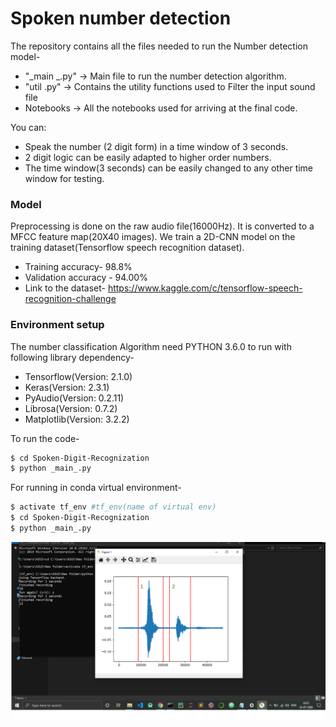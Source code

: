 # Spoken number detection

The repository contains all the files needed to run the Number detection model-

  - "_main _.py" -> Main file to run the number detection algorithm. 
  - "util .py" -> Contains the utility functions used to Filter the input sound file
  - Notebooks -> All the notebooks used for arriving at the final code.


You can:
  - Speak the number (2 digit form) in a time window of 3 seconds.
  - 2 digit logic can be easily adapted to higher order numbers.
  - The time window(3 seconds) can be easily changed to any other time window for testing.

### Model

Preprocessing is done on the raw audio file(16000Hz). It is converted to a MFCC feature map(20X40 images). We train a 2D-CNN model on the training dataset(Tensorflow speech recognition dataset). 

* Training accuracy- 98.8%
* Validation accuracy - 94.00%
* Link to the dataset- https://www.kaggle.com/c/tensorflow-speech-recognition-challenge

### Environment setup

The number classification Algorithm need PYTHON 3.6.0 to run with following library dependency-

- Tensorflow(Version: 2.1.0)
- Keras(Version: 2.3.1)
- PyAudio(Version: 0.2.11)
- Librosa(Version: 0.7.2)
- Matplotlib(Version: 3.2.2)

To run the code-
```sh
$ cd Spoken-Digit-Recognization
$ python _main_.py
```

For running in conda virtual environment-

```sh
$ activate tf_env #tf_env(name of virtual env)
$ cd Spoken-Digit-Recognization
$ python _main_.py
```
![picture](img/run.png)